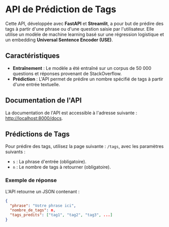 # API de Prédiction de Tags

Cette API, développée avec **FastAPI** et **Streamlit**, a pour but de prédire des tags à partir d'une phrase ou d'une question saisie par l'utilisateur. Elle utilise un modèle de machine learning basé sur une régression logistique et un embedding **Universal Sentence Encoder (USE)**.

## Caractéristiques

- **Entraînement** : Le modèle a été entraîné sur un corpus de 50 000 questions et réponses provenant de StackOverflow.
- **Prédiction** : L'API permet de prédire un nombre spécifié de tags à partir d'une entrée textuelle.

## Documentation de l'API

La documentation de l'API est accessible à l'adresse suivante : [http://localhost:8000/docs](http://localhost:8000/docs).

## Prédictions de Tags

Pour prédire des tags, utilisez la page suivante : `/tags`, avec les paramètres suivants :

- `s` : La phrase d'entrée (obligatoire).
- `n` : Le nombre de tags à retourner (obligatoire).

### Exemple de réponse

L'API retourne un JSON contenant :

```json
{
  "phrase": "Votre phrase ici",
  "nombre_de_tags": n,
  "tags_predits": ["tag1", "tag2", "tag3", ...]
}
